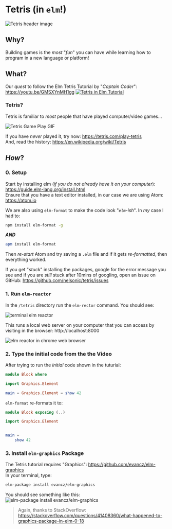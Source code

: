 # Tetris (in `elm`!)

![Tetris header image](https://user-images.githubusercontent.com/194400/30550408-49acb6a2-9c8f-11e7-98db-a4a9bdb9e926.png)


## Why?

Building games is the _most_ "_fun_" you can have
while learning how to program in a new language or platform!


## What?

Our _quest_ to follow the Elm Tetris Tutorial by "_Captain Coder_": https://youtu.be/GMSXYnMH1gg
[![Tetris in Elm Tutorial](https://user-images.githubusercontent.com/194400/30550531-9c488d1e-9c8f-11e7-8076-f5d78c63be11.png)](https://youtu.be/GMSXYnMH1gg)

### Tetris?

Tetris is familiar to _most_ people 
that have played computer/video games...

![Tetris Game Play GIF](https://upload.wikimedia.org/wikipedia/commons/thumb/c/c4/Tetris_basic_game.gif/220px-Tetris_basic_game.gif)

If you have _never_ played it, try now:
https://tetris.com/play-tetris <br />
And, read the history: https://en.wikipedia.org/wiki/Tetris


## _How_?


### 0. Setup

Start by installing elm (_if you do not already have it on your computer_): https://guide.elm-lang.org/install.html 
<br />
Ensure that you have a text editor installed, 
in our case we are using Atom: https://atom.io

We are also using `elm-format` to make the code look "_`elm`-ish_".
In _my_ case I had to:

```sh
npm install elm-format -g
```
***AND***
```sh
apm install elm-format
```
Then _re-start_ Atom and try saving a `.elm` file and
if it gets _re-formatted_, then everything worked.

If you get "_stuck_" installing the packages,
google for the error message you see and if you
are _still_ stuck after 10mins of googling,
open an issue on GitHub: https://github.com/nelsonic/tetris/issues


### 1. Run `elm-reactor`

In the `/tetris` directory run the `elm-rector` command.
You should see:

![terminal elm reactor](https://user-images.githubusercontent.com/194400/30550173-97567920-9c8e-11e7-84ba-3269f099057a.png)

This runs a local web server on your computer that you can 
access by visiting in the browser: http://localhost:8000

![elm reactor in chrome web browser](https://user-images.githubusercontent.com/194400/30550453-61a08464-9c8f-11e7-9cdb-cd91a5f095ee.png)


### 2. Type the initial code from the the Video

After trying to run the _initial_ code shown in the tuturial:

```elm
module Block where

import Graphics.Element

main = Graphics.Element = show 42
```

`elm-format` re-formats it to:

```elm
module Block exposing (..)

import Graphics.Element


main =
    show 42
```


### 3. Install `elm-graphics` Package

The Tetris tutorial requires "Graphics": https://github.com/evancz/elm-graphics <br />
In your terminal, type:

```sh
elm-package install evancz/elm-graphics
```

You should see something like this:
![elm-package install evancz/elm-graphics](https://user-images.githubusercontent.com/194400/30551769-8b2d8936-9c93-11e7-9cf9-dd43b2947ff3.png)

> Again, thanks to StackOverflow: 
https://stackoverflow.com/questions/41408360/what-happened-to-graphics-package-in-elm-0-18
